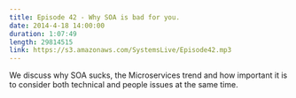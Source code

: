 ```yaml
--- 
title: Episode 42 - Why SOA is bad for you.
date: 2014-4-18 14:00:00
duration: 1:07:49
length: 29814515
link: https://s3.amazonaws.com/SystemsLive/Episode42.mp3
---
```


We discuss why SOA sucks, the Microservices trend and how important it is to consider both technical and people issues at the same time.